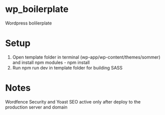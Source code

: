 # wp_boilerplate
Wordpress bolilerplate

# Setup
1. Open template folder in terminal (wp-app/wp-content/themes/sommer) and install npm modules - npm install
2. Run npm run dev in template folder for building SASS

# Notes
Wordfence Security and Yoast SEO active only after deploy to the production server and domain
